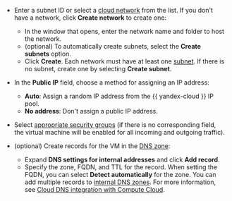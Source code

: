 * Enter a subnet ID or select a [cloud network](../../vpc/concepts/network.md#network) from the list.
   If you don't have a network, click **Create network** to create one:

   * In the window that opens, enter the network name and folder to host the network.
   * (optional) To automatically create subnets, select the **Create subnets** option.
   * Click **Create**.
   Each network must have at least one [subnet](../../vpc/concepts/network.md#subnet). If there is no subnet, create one by selecting **Create subnet**.

* In the **Public IP** field, choose a method for assigning an IP address:

   * **Auto**: Assign a random IP address from the {{ yandex-cloud }} IP pool.
   * **No address**: Don't assign a public IP address.

* Select [appropriate security groups](../../vpc/concepts/security-groups.md) (if there is no corresponding field, the virtual machine will be enabled for all incoming and outgoing traffic).

* (optional) Create records for the VM in the [DNS zone](../../dns/concepts/dns-zone.md):

   * Expand **DNS settings for internal addresses** and click **Add record**.
   * Specify the zone, FQDN, and TTL for the record. When setting the FQDN, you can select **Detect automatically** for the zone.
      You can add multiple records to [internal DNS zones](../../dns/concepts/dns-zone.md). For more information, see [Cloud DNS integration with Compute Cloud](../../dns/concepts/compute-integration.md).